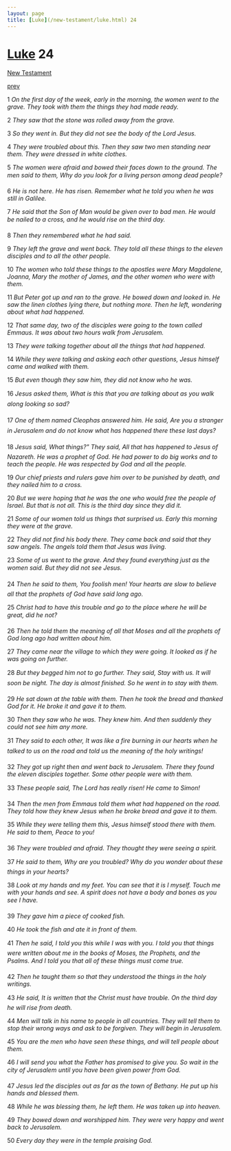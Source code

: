 ```yaml
---
layout: page
title: [Luke](/new-testament/luke.html) 24
---
```


# [Luke](/new-testament/luke.html) 24

[New Testament](/new-testament.html)


[prev](/new-testament/luke/luke-23.html)

1 _On the first day of the week, early in the morning, the women went to the grave. They took with them the things they had made ready._

2 _They saw that the stone was rolled away from the grave._

3 _So they went in. But they did not see the body of the Lord Jesus._

4 _They were troubled about this. Then they saw two men standing near them. They were dressed in white clothes._

5 _The women were afraid and bowed their faces down to the ground. The men said to them, Why do you look for a living person among dead people?_

6 _He is not here. He has risen. Remember what he told you when he was still in Galilee._

7 _He said that the Son of Man would be given over to bad men. He would be nailed to a cross, and he would rise on the third day._

8 _Then they remembered what he had said._

9 _They left the grave and went back. They told all these things to the eleven disciples and to all the other people._

10 _The women who told these things to the apostles were Mary Magdalene, Joanna, Mary the mother of James, and the other women who were with them._

11 _But Peter got up and ran to the grave. He bowed down and looked in. He saw the linen clothes lying there, but nothing more. Then he left, wondering about what had happened._

12 _That same day, two of the disciples were going to the town called Emmaus. It was about two hours walk from Jerusalem._

13 _They were talking together about all the things that had happened._

14 _While they were talking and asking each other questions, Jesus himself came and walked with them._

15 _But even though they saw him, they did not know who he was._

16 _Jesus asked them, What is this that you are talking about as you walk along looking so sad?_

17 _One of them named Cleophas answered him. He said, Are you a stranger in Jerusalem and do not know what has happened there these last days?_

18 _Jesus said, What things?" They said, All that has happened to Jesus of Nazareth. He was a prophet of God. He had power to do big works and to teach the people. He was respected by God and all the people._

19 _Our chief priests and rulers gave him over to be punished by death, and they nailed him to a cross._

20 _But we were hoping that he was the one who would free the people of Israel. But that is not all. This is the third day since they did it._

21 _Some of our women told us things that surprised us. Early this morning they were at the grave._

22 _They did not find his body there. They came back and said that they saw angels. The angels told them that Jesus was living._

23 _Some of us went to the grave. And they found everything just as the women said. But they did not see Jesus._

24 _Then he said to them, You foolish men! Your hearts are slow to believe all that the prophets of God have said long ago._

25 _Christ had to have this trouble and go to the place where he will be great, did he not?_

26 _Then he told them the meaning of all that Moses and all the prophets of God long ago had written about him._

27 _They came near the village to which they were going. It looked as if he was going on further._

28 _But they begged him not to go further. They said, Stay with us. It will soon be night. The day is almost finished. So he went in to stay with them._

29 _He sat down at the table with them. Then he took the bread and thanked God for it. He broke it and gave it to them._

30 _Then they saw who he was. They knew him. And then suddenly they could not see him any more._

31 _They said to each other, It was like a fire burning in our hearts when he talked to us on the road and told us the meaning of the holy writings!_

32 _They got up right then and went back to Jerusalem. There they found the eleven disciples together. Some other people were with them._

33 _These people said, The Lord has really risen! He came to Simon!_

34 _Then the men from Emmaus told them what had happened on the road. They told how they knew Jesus when he broke bread and gave it to them._

35 _While they were telling them this, Jesus himself stood there with them. He said to them,  Peace to you!_

36 _They were troubled and afraid. They thought they were seeing a spirit._

37 _He said to them, Why are you troubled? Why do you wonder about these things in your hearts?_

38 _Look at my hands and my feet. You can see that it is I myself. Touch me with your hands and see. A spirit does not have a body and bones as you see I have._

39 _They gave him a piece of cooked fish._

40 _He took the fish and ate it in front of them._

41 _Then he said, I told you this while I was with you. I told you that things were written about me in the books of Moses, the Prophets, and the Psalms. And I told you that all of these things must come true._

42 _Then he taught them so that they understood the things in the holy writings._

43 _He said, It is written that the Christ must have trouble. On the third day he will rise from death._

44 _Men will talk in his name to people in all countries. They will tell them to stop their wrong ways and ask to be forgiven. They will begin in Jerusalem._

45 _You are the men who have seen these things, and will tell people about them._

46 _I will send you what the Father has promised to give you. So wait in the city of Jerusalem until you have been given power from God._

47 _Jesus led the disciples out as far as the town of Bethany. He put up his hands and blessed them._

48 _While he was blessing them, he left them. He was taken up into heaven._

49 _They bowed down and worshipped him. They were very happy and went back to Jerusalem._

50 _Every day they were in the temple praising God._

